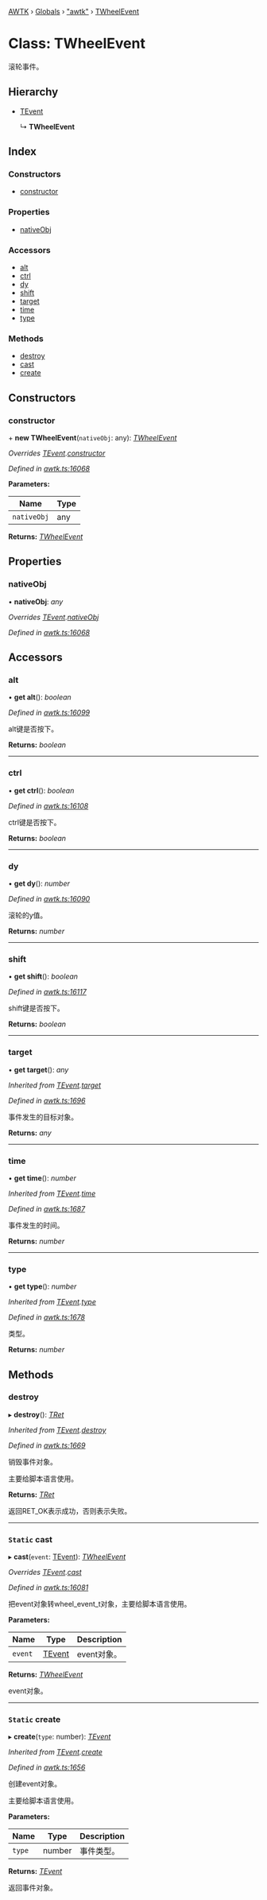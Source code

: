 [AWTK](../README.md) › [Globals](../globals.md) › ["awtk"](../modules/_awtk_.md) › [TWheelEvent](_awtk_.twheelevent.md)

# Class: TWheelEvent

滚轮事件。

## Hierarchy

* [TEvent](_awtk_.tevent.md)

  ↳ **TWheelEvent**

## Index

### Constructors

* [constructor](_awtk_.twheelevent.md#constructor)

### Properties

* [nativeObj](_awtk_.twheelevent.md#nativeobj)

### Accessors

* [alt](_awtk_.twheelevent.md#alt)
* [ctrl](_awtk_.twheelevent.md#ctrl)
* [dy](_awtk_.twheelevent.md#dy)
* [shift](_awtk_.twheelevent.md#shift)
* [target](_awtk_.twheelevent.md#target)
* [time](_awtk_.twheelevent.md#time)
* [type](_awtk_.twheelevent.md#type)

### Methods

* [destroy](_awtk_.twheelevent.md#destroy)
* [cast](_awtk_.twheelevent.md#static-cast)
* [create](_awtk_.twheelevent.md#static-create)

## Constructors

###  constructor

\+ **new TWheelEvent**(`nativeObj`: any): *[TWheelEvent](_awtk_.twheelevent.md)*

*Overrides [TEvent](_awtk_.tevent.md).[constructor](_awtk_.tevent.md#constructor)*

*Defined in [awtk.ts:16068](https://github.com/zlgopen/awtk-binding/blob/5be3859/tools/code_gen/js/output/awtk.ts#L16068)*

**Parameters:**

Name | Type |
------ | ------ |
`nativeObj` | any |

**Returns:** *[TWheelEvent](_awtk_.twheelevent.md)*

## Properties

###  nativeObj

• **nativeObj**: *any*

*Overrides [TEvent](_awtk_.tevent.md).[nativeObj](_awtk_.tevent.md#nativeobj)*

*Defined in [awtk.ts:16068](https://github.com/zlgopen/awtk-binding/blob/5be3859/tools/code_gen/js/output/awtk.ts#L16068)*

## Accessors

###  alt

• **get alt**(): *boolean*

*Defined in [awtk.ts:16099](https://github.com/zlgopen/awtk-binding/blob/5be3859/tools/code_gen/js/output/awtk.ts#L16099)*

alt键是否按下。

**Returns:** *boolean*

___

###  ctrl

• **get ctrl**(): *boolean*

*Defined in [awtk.ts:16108](https://github.com/zlgopen/awtk-binding/blob/5be3859/tools/code_gen/js/output/awtk.ts#L16108)*

ctrl键是否按下。

**Returns:** *boolean*

___

###  dy

• **get dy**(): *number*

*Defined in [awtk.ts:16090](https://github.com/zlgopen/awtk-binding/blob/5be3859/tools/code_gen/js/output/awtk.ts#L16090)*

滚轮的y值。

**Returns:** *number*

___

###  shift

• **get shift**(): *boolean*

*Defined in [awtk.ts:16117](https://github.com/zlgopen/awtk-binding/blob/5be3859/tools/code_gen/js/output/awtk.ts#L16117)*

shift键是否按下。

**Returns:** *boolean*

___

###  target

• **get target**(): *any*

*Inherited from [TEvent](_awtk_.tevent.md).[target](_awtk_.tevent.md#target)*

*Defined in [awtk.ts:1696](https://github.com/zlgopen/awtk-binding/blob/5be3859/tools/code_gen/js/output/awtk.ts#L1696)*

事件发生的目标对象。

**Returns:** *any*

___

###  time

• **get time**(): *number*

*Inherited from [TEvent](_awtk_.tevent.md).[time](_awtk_.tevent.md#time)*

*Defined in [awtk.ts:1687](https://github.com/zlgopen/awtk-binding/blob/5be3859/tools/code_gen/js/output/awtk.ts#L1687)*

事件发生的时间。

**Returns:** *number*

___

###  type

• **get type**(): *number*

*Inherited from [TEvent](_awtk_.tevent.md).[type](_awtk_.tevent.md#type)*

*Defined in [awtk.ts:1678](https://github.com/zlgopen/awtk-binding/blob/5be3859/tools/code_gen/js/output/awtk.ts#L1678)*

类型。

**Returns:** *number*

## Methods

###  destroy

▸ **destroy**(): *[TRet](../enums/_awtk_.tret.md)*

*Inherited from [TEvent](_awtk_.tevent.md).[destroy](_awtk_.tevent.md#destroy)*

*Defined in [awtk.ts:1669](https://github.com/zlgopen/awtk-binding/blob/5be3859/tools/code_gen/js/output/awtk.ts#L1669)*

销毁事件对象。

主要给脚本语言使用。

**Returns:** *[TRet](../enums/_awtk_.tret.md)*

返回RET_OK表示成功，否则表示失败。

___

### `Static` cast

▸ **cast**(`event`: [TEvent](_awtk_.tevent.md)): *[TWheelEvent](_awtk_.twheelevent.md)*

*Overrides [TEvent](_awtk_.tevent.md).[cast](_awtk_.tevent.md#static-cast)*

*Defined in [awtk.ts:16081](https://github.com/zlgopen/awtk-binding/blob/5be3859/tools/code_gen/js/output/awtk.ts#L16081)*

把event对象转wheel_event_t对象，主要给脚本语言使用。

**Parameters:**

Name | Type | Description |
------ | ------ | ------ |
`event` | [TEvent](_awtk_.tevent.md) | event对象。  |

**Returns:** *[TWheelEvent](_awtk_.twheelevent.md)*

event对象。

___

### `Static` create

▸ **create**(`type`: number): *[TEvent](_awtk_.tevent.md)*

*Inherited from [TEvent](_awtk_.tevent.md).[create](_awtk_.tevent.md#static-create)*

*Defined in [awtk.ts:1656](https://github.com/zlgopen/awtk-binding/blob/5be3859/tools/code_gen/js/output/awtk.ts#L1656)*

创建event对象。

主要给脚本语言使用。

**Parameters:**

Name | Type | Description |
------ | ------ | ------ |
`type` | number | 事件类型。  |

**Returns:** *[TEvent](_awtk_.tevent.md)*

返回事件对象。
